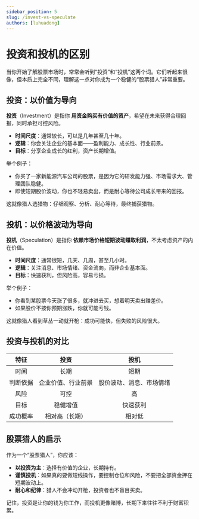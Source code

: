 ```yaml
---
sidebar_position: 5
slug: /invest-vs-speculate
authors: [luhuadong]
---
```


# 投资和投机的区别

当你开始了解股票市场时，常常会听到“投资”和“投机”这两个词。它们听起来很像，但本质上完全不同，理解这一点对你成为一个稳健的“股票猎人”非常重要。



## 投资：以价值为导向

**投资**（Investment）是指你 **用资金购买有价值的资产**，希望在未来获得合理回报，同时承担可控风险。

- **时间尺度**：通常较长，可以是几年甚至几十年。
- **逻辑**：你会关注企业的基本面——盈利能力、成长性、行业前景。
- **目标**：分享企业成长的红利，资产长期增值。

举个例子：

- 你买了一家新能源汽车公司的股票，是因为它的研发能力强、市场需求大、管理团队稳健。
- 即使短期股价波动，你也不轻易卖出，而是耐心等待公司成长带来的回报。

这就像猎人选猎物：仔细观察、分析、耐心等待，最终捕获猎物。



## 投机：以价格波动为导向

**投机**（Speculation）是指你 **依赖市场价格短期波动赚取利润**，不太考虑资产的内在价值。

- **时间尺度**：通常很短，几天、几周，甚至几小时。
- **逻辑**：关注消息、市场情绪、资金流向，而非企业基本面。
- **目标**：快速获利，但风险高，容易亏损。

举个例子：

- 你看到某股票今天涨了很多，就冲进去买，想着明天卖出赚差价。
- 如果股价不按你预期涨跌，你就可能亏钱。

这就像猎人看到草丛一动就开枪：成功可能快，但失败的风险很大。



## 投资与投机的对比

|   特征   |        投资        |           投机           |
| :------: | :----------------: | :----------------------: |
|   时间   |        长期        |           短期           |
| 判断依据 | 企业价值、行业前景 | 股价波动、消息、市场情绪 |
|   风险   |        可控        |            高            |
|   目标   |      稳健增值      |         快速获利         |
| 成功概率 |   相对高（长期）   |          相对低          |



## 股票猎人的启示

作为一个“股票猎人”，你应该：

- **以投资为主**：选择有价值的企业，长期持有。
- **谨慎投机**：如果真的要做短线操作，要控制仓位和风险，不要把全部资金押在短期波动上。
- **耐心和纪律**：猎人不会冲动开枪，投资者也不盲目买卖。

记住，投资是让你的钱为你工作，而投机更像赌博，长期下来往往不利于财富积累。

